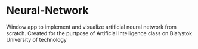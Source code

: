 # Neural-Network
Window app to implement and visualize artificial neural network from scratch. Created for the purtpose of Artificial Intelligence class on Białystok University of technology
